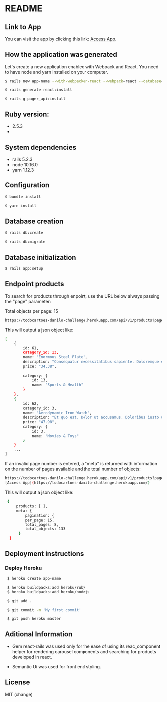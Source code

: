 # README

## Link to App

You can visit the app by clicking this link: [Access App](https://todocartoes-danilo-challenge.herokuapp.com/).


## How the application was generated

Let's create a new application enabled with Webpack and React. You need to have node and yarn installed on your computer.

```sh
$ rails new app-name --with-webpacker-react --webpack=react --database=postgresql
```

```sh
$ rails generate react:install
```

```sh
$ rails g pager_api:install
```

## Ruby version: 

* 2.5.3 
* 

## System dependencies

* rails 5.2.3
* node 10.16.0
* yarn 1.12.3


## Configuration

```sh
$ bundle install
```

```sh
$ yarn install
```


## Database creation

```sh
$ rails db:create
```

```sh
$ rails db:migrate
```


## Database initialization

```sh
$ rails app:setup
```


## Endpoint products

To search for products through enpoint, use the URL below always passing the "page" parameter:

Total objects per page: 15

```sh
https://todocartoes-danilo-challenge.herokuapp.com/api/v1/products?page=5
```

This will output a json object like:

```sh
[
    {
        id: 61,
        category_id: 13,
        name: "Enormous Steel Plate",
        description: "Consequatur necessitatibus sapiente. Doloremque ea error. Quas veritatis excepturi. Error maxime quis. Non eos labore. Numquam quae aut. Cumque exercitationem aut. Saepe officia et. Est ratione velit. Voluptas id quia. Ut eum nihil. Est dolore sit.",
        price: "34.38",
        
        category: {
            id: 13,
            name: "Sports & Health"
        }
    },
    {
        id: 62,
        category_id: 3,
        name: "Aerodynamic Iron Watch",
        description: "Et quo est. Dolor ut accusamus. Doloribus iusto ut. Magni autem animi. Ut nobis molestiae. Dolor unde delectus. Voluptate natus nam. Nostrum libero facere. Repellendus cum quae. Eum suscipit voluptatem. Debitis ut id. Nobis autem dolorem. Eveniet tempora voluptatem. Excepturi ex iste. Accusamus necessitatibus debitis. Itaque dolorum sequi. Magni fugiat non. Debitis aut voluptatum.",
        price: "47.98",
        category: {
            id: 3,
            name: "Movies & Toys"
        }
    }
    ...
]

```

If an invalid page number is entered, a "meta" is returned with information on the number of pages available and the total number of objects:

```sh
https://todocartoes-danilo-challenge.herokuapp.com/api/v1/products?page=88
[Access App](https://todocartoes-danilo-challenge.herokuapp.com/)
```

This will output a json object like:

```sh
 {
     products: [ ],
     meta: {
         pagination: {
         per_page: 15,
         total_pages: 8,
         total_objects: 133
      }
  }
```


## Deployment instructions

### Deploy Heroku

```sh
 $ heroku create app-name
```

```sh
 $ heroku buildpacks:add heroku/ruby
 $ heroku buildpacks:add heroku/nodejs
```

```sh
 $ git add .
```

```sh
 $ git commit -m 'My first commit'
```

```sh
 $ git push heroku master
```


## Aditional Information

* Gem react-rails was used only for the ease of using its reac_component helper for rendering carousel components and searching for products developed in react.
  
* Semantic Ui was used for front end styling.


License
----

MIT (change)
